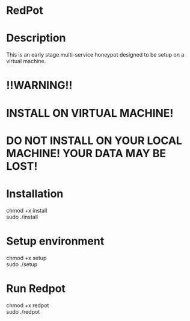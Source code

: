 # RedPot

# Description

This is an early stage multi-service honeypot designed to be setup on a virtual machine.

# !!WARNING!!  
# INSTALL ON VIRTUAL MACHINE!
# DO NOT INSTALL ON YOUR LOCAL MACHINE! YOUR DATA MAY BE LOST!

# Installation 

chmod +x install  
sudo ./install  

# Setup environment

chmod +x setup  
sudo ./setup

# Run Redpot

chmod +x redpot  
sudo ./redpot
